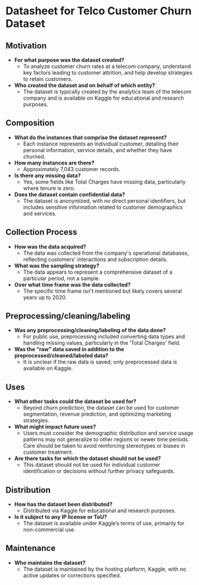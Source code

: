 # Datasheet for Telco Customer Churn Dataset

## Motivation
- **For what purpose was the dataset created?**
  - To analyze customer churn rates at a telecom company, understand key factors leading to customer attrition, and help develop strategies to retain customers.
- **Who created the dataset and on behalf of which entity?**
  - The dataset is typically created by the analytics team of the telecom company and is available on Kaggle for educational and research purposes.

## Composition
- **What do the instances that comprise the dataset represent?**
  - Each instance represents an individual customer, detailing their personal information, service details, and whether they have churned.
- **How many instances are there?**
  - Approximately 7,043 customer records.
- **Is there any missing data?**
  - Yes, some fields like Total Charges have missing data, particularly where tenure is zero.
- **Does the dataset contain confidential data?**
  - The dataset is anonymized, with no direct personal identifiers, but includes sensitive information related to customer demographics and services.

## Collection Process
- **How was the data acquired?**
  - The data was collected from the company's operational databases, reflecting customers' interactions and subscription details.
- **What was the sampling strategy?**
  - The data appears to represent a comprehensive dataset of a particular period, not a sample.
- **Over what time frame was the data collected?**
  - The specific time frame isn't mentioned but likely covers several years up to 2020.

## Preprocessing/cleaning/labeling
- **Was any preprocessing/cleaning/labeling of the data done?**
  - For public use, preprocessing included converting data types and handling missing values, particularly in the 'Total Charges' field.
- **Was the “raw” data saved in addition to the preprocessed/cleaned/labeled data?**
  - It is unclear if the raw data is saved; only preprocessed data is available on Kaggle.

## Uses
- **What other tasks could the dataset be used for?**
  - Beyond churn prediction, the dataset can be used for customer segmentation, revenue prediction, and optimizing marketing strategies.
- **What might impact future uses?**
  - Users must consider the demographic distribution and service usage patterns may not generalize to other regions or newer time periods. Care should be taken to avoid reinforcing stereotypes or biases in customer treatment.
- **Are there tasks for which the dataset should not be used?**
  - This dataset should not be used for individual customer identification or decisions without further privacy safeguards.

## Distribution
- **How has the dataset been distributed?**
  - Distributed via Kaggle for educational and research purposes.
- **Is it subject to any IP license or ToU?**
  - The dataset is available under Kaggle’s terms of use, primarily for non-commercial use.

## Maintenance
- **Who maintains the dataset?**
  - The dataset is maintained by the hosting platform, Kaggle, with no active updates or corrections specified.
